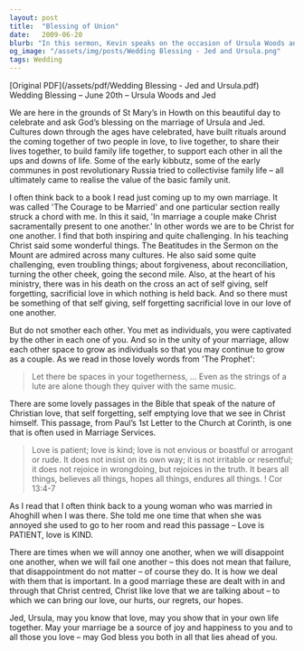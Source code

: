 ```yaml
---
layout: post
title:  "Blessing of Union"
date:   2009-06-20
blurb: "In this sermon, Kevin speaks on the occasion of Ursula Woods and Jed's wedding, reflecting on the significance of marriage and the Christian understanding of love. He emphasizes the importance of being Christ for one another, embodying forgiveness, reconciliation, and sacrificial love. Kevin also highlights the need for individual growth within the unity of marriage, drawing on the wisdom of 'The Prophet' and the biblical passage from 1 Corinthians 13:4-7."
og_image: "/assets/img/posts/Wedding Blessing - Jed and Ursula.png"
tags: Wedding
---
```

[Original PDF](/assets/pdf/Wedding Blessing - Jed and Ursula.pdf)    
Wedding Blessing – June 20th – Ursula Woods and Jed

We are here in the grounds of St Mary’s in Howth on this beautiful day to celebrate and ask God’s blessing on the marriage of Ursula and Jed. Cultures down through the ages have celebrated, have built rituals around the coming together of two people in love, to live together, to share their lives together, to build family life together, to support each other in all the ups and downs of life. Some of the early kibbutz, some of the early communes in post revolutionary Russia tried to collectivise family life – all ultimately came to realise the value of the basic family unit.

I often think back to a book I read just coming up to my own marriage. It was called 'The Courage to be Married' and one particular section really struck a chord with me. In this it said, 'In marriage a couple make Christ sacramentally present to one another.' In other words we are to be Christ for one another. I find that both inspiring and quite challenging. In his teaching Christ said some wonderful things. The Beatitudes in the Sermon on the Mount are admired across many cultures. He also said some quite challenging, even troubling things; about forgiveness, about reconciliation, turning the other cheek, going the second mile. Also, at the heart of his ministry, there was in his death on the cross an act of self giving, self forgetting, sacrificial love in which nothing is held back. And so there must be something of that self giving, self forgetting sacrificial love in our love of one another.

But do not smother each other. You met as individuals, you were captivated by the other in each one of you. And so in the unity of your marriage, allow each other space to grow as individuals so that you may continue to grow as a couple. As we read in those lovely words from 'The Prophet':

> Let there be spaces in your togetherness, … Even as the strings of a lute are alone though they quiver with the same music.

There are some lovely passages in the Bible that speak of the nature of Christian love, that self forgetting, self emptying love that we see in Christ himself. This passage, from Paul’s 1st Letter to the Church at Corinth, is one that is often used in Marriage Services.

> Love is patient; love is kind; love is not envious or boastful or arrogant or rude. It does not insist on its own way; it is not irritable or resentful; it does not rejoice in wrongdoing, but rejoices in the truth. It bears all things, believes all things, hopes all things, endures all things. ! Cor 13:4-7

As I read that I often think back to a young woman who was married in Ahoghill when I was there. She told me one time that when she was annoyed she used to go to her room and read this passage – Love is PATIENT, love is KIND.

There are times when we will annoy one another, when we will disappoint one another, when we will fail one another – this does not mean that failure, that disappointment do not matter – of course they do. It is how we deal with them that is important. In a good marriage these are dealt with in and through that Christ centred, Christ like love that we are talking about – to which we can bring our love, our hurts, our regrets, our hopes.

Jed, Ursula, may you know that love, may you show that in your own life together. May your marriage be a source of joy and happiness to you and to all those you love – may God bless you both in all that lies ahead of you.
